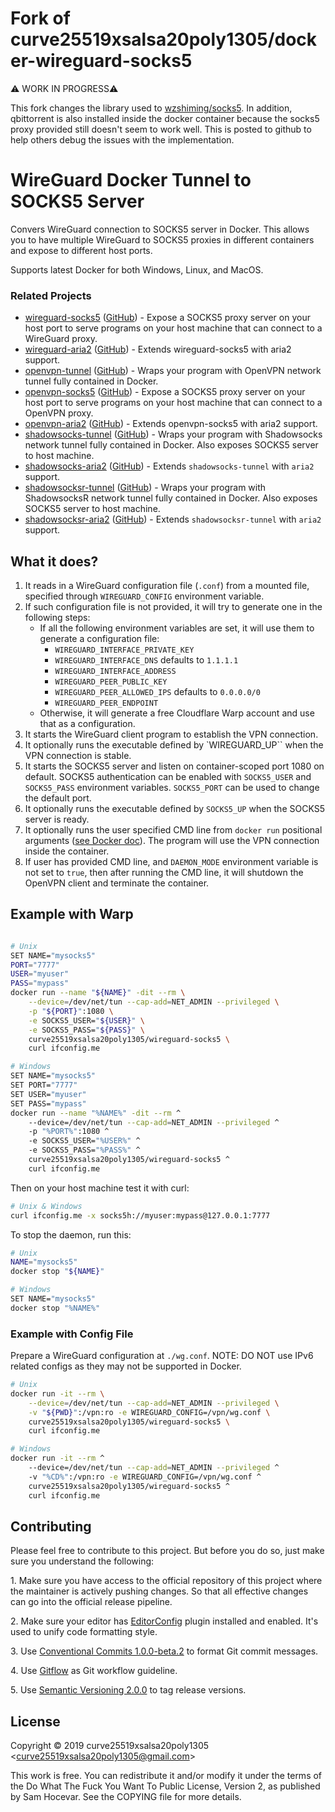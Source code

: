 # Fork of curve25519xsalsa20poly1305/docker-wireguard-socks5

⚠️ WORK IN PROGRESS⚠️

This fork changes the library used to [wzshiming/socks5](https://github.com/wzshiming/socks5). In addition, qbittorrent is also installed inside the docker container because the socks5 proxy provided still doesn't seem to work well. This is posted to github to help others debug the issues with the implementation.

# WireGuard Docker Tunnel to SOCKS5 Server

Convers WireGuard connection to SOCKS5 server in Docker. This allows you to have multiple WireGuard to SOCKS5 proxies in different containers and expose to different host ports.

Supports latest Docker for both Windows, Linux, and MacOS.

### Related Projects

-   [wireguard-socks5](https://hub.docker.com/r/curve25519xsalsa20poly1305/wireguard-socks5/) ([GitHub](https://github.com/curve25519xsalsa20poly1305/docker-wireguard-socks5)) - Expose a SOCKS5 proxy server on your host port to serve programs on your host machine that can connect to a WireGuard proxy.
-   [wireguard-aria2](https://hub.docker.com/r/curve25519xsalsa20poly1305/wireguard-aria2/) ([GitHub](https://github.com/curve25519xsalsa20poly1305/docker-wireguard-aria2)) - Extends wireguard-socks5 with aria2 support.
-   [openvpn-tunnel](https://hub.docker.com/r/curve25519xsalsa20poly1305/openvpn-tunnel/) ([GitHub](https://github.com/curve25519xsalsa20poly1305/docker-openvpn-tunnel)) - Wraps your program with OpenVPN network tunnel fully contained in Docker.
-   [openvpn-socks5](https://hub.docker.com/r/curve25519xsalsa20poly1305/openvpn-socks5/) ([GitHub](https://github.com/curve25519xsalsa20poly1305/docker-openvpn-socks5)) - Expose a SOCKS5 proxy server on your host port to serve programs on your host machine that can connect to a OpenVPN proxy.
-   [openvpn-aria2](https://hub.docker.com/r/curve25519xsalsa20poly1305/openvpn-aria2/) ([GitHub](https://github.com/curve25519xsalsa20poly1305/docker-openvpn-aria2)) - Extends openvpn-socks5 with aria2 support.
-   [shadowsocks-tunnel](https://hub.docker.com/r/curve25519xsalsa20poly1305/shadowsocks-tunnel/) ([GitHub](https://github.com/curve25519xsalsa20poly1305/docker-shadowsocks-tunnel)) - Wraps your program with Shadowsocks network tunnel fully contained in Docker. Also exposes SOCKS5 server to host machine.
-   [shadowsocks-aria2](https://hub.docker.com/r/curve25519xsalsa20poly1305/shadowsocks-aria2/) ([GitHub](https://github.com/curve25519xsalsa20poly1305/docker-shadowsocks-aria2)) - Extends `shadowsocks-tunnel` with `aria2` support.
-   [shadowsocksr-tunnel](https://hub.docker.com/r/curve25519xsalsa20poly1305/shadowsocksr-tunnel/) ([GitHub](https://github.com/curve25519xsalsa20poly1305/docker-shadowsocksr-tunnel)) - Wraps your program with ShadowsocksR network tunnel fully contained in Docker. Also exposes SOCKS5 server to host machine.
-   [shadowsocksr-aria2](https://hub.docker.com/r/curve25519xsalsa20poly1305/shadowsocksr-aria2/) ([GitHub](https://github.com/curve25519xsalsa20poly1305/docker-shadowsocksr-aria2)) - Extends `shadowsocksr-tunnel` with `aria2` support.

## What it does?

1. It reads in a WireGuard configuration file (`.conf`) from a mounted file, specified through `WIREGUARD_CONFIG` environment variable.
2. If such configuration file is not provided, it will try to generate one in the following steps:
    - If all the following environment variables are set, it will use them to generate a configuration file:
        - `WIREGUARD_INTERFACE_PRIVATE_KEY`
        - `WIREGUARD_INTERFACE_DNS` defaults to `1.1.1.1`
        - `WIREGUARD_INTERFACE_ADDRESS`
        - `WIREGUARD_PEER_PUBLIC_KEY`
        - `WIREGUARD_PEER_ALLOWED_IPS` defaults to `0.0.0.0/0`
        - `WIREGUARD_PEER_ENDPOINT`
    - Otherwise, it will generate a free Cloudflare Warp account and use that as a configuration.
3. It starts the WireGuard client program to establish the VPN connection.
4. It optionally runs the executable defined by `WIREGUARD_UP`` when the VPN connection is stable.
5. It starts the SOCKS5 server and listen on container-scoped port 1080 on default. SOCKS5 authentication can be enabled with `SOCKS5_USER` and `SOCKS5_PASS` environment variables. `SOCKS5_PORT` can be used to change the default port.
6. It optionally runs the executable defined by `SOCKS5_UP` when the SOCKS5 server is ready.
7. It optionally runs the user specified CMD line from `docker run` positional arguments ([see Docker doc](https://docs.docker.com/engine/reference/run/#cmd-default-command-or-options)). The program will use the VPN connection inside the container.
8. If user has provided CMD line, and `DAEMON_MODE` environment variable is not set to `true`, then after running the CMD line, it will shutdown the OpenVPN client and terminate the container.

## Example with Warp

```bash

# Unix
SET NAME="mysocks5"
PORT="7777"
USER="myuser"
PASS="mypass"
docker run --name "${NAME}" -dit --rm \
    --device=/dev/net/tun --cap-add=NET_ADMIN --privileged \
    -p "${PORT}":1080 \
    -e SOCKS5_USER="${USER}" \
    -e SOCKS5_PASS="${PASS}" \
    curve25519xsalsa20poly1305/wireguard-socks5 \
    curl ifconfig.me

# Windows
SET NAME="mysocks5"
SET PORT="7777"
SET USER="myuser"
SET PASS="mypass"
docker run --name "%NAME%" -dit --rm ^
    --device=/dev/net/tun --cap-add=NET_ADMIN --privileged ^
    -p "%PORT%":1080 ^
    -e SOCKS5_USER="%USER%" ^
    -e SOCKS5_PASS="%PASS%" ^
    curve25519xsalsa20poly1305/wireguard-socks5 ^
    curl ifconfig.me
```

Then on your host machine test it with curl:

```bash
# Unix & Windows
curl ifconfig.me -x socks5h://myuser:mypass@127.0.0.1:7777
```

To stop the daemon, run this:

```bash
# Unix
NAME="mysocks5"
docker stop "${NAME}"

# Windows
SET NAME="mysocks5"
docker stop "%NAME%"
```

### Example with Config File

Prepare a WireGuard configuration at `./wg.conf`. NOTE: DO NOT use IPv6 related configs as they may not be supported in Docker.

```bash
# Unix
docker run -it --rm \
    --device=/dev/net/tun --cap-add=NET_ADMIN --privileged \
    -v "${PWD}":/vpn:ro -e WIREGUARD_CONFIG=/vpn/wg.conf \
    curve25519xsalsa20poly1305/wireguard-socks5 \
    curl ifconfig.me

# Windows
docker run -it --rm ^
    --device=/dev/net/tun --cap-add=NET_ADMIN --privileged ^
    -v "%CD%":/vpn:ro -e WIREGUARD_CONFIG=/vpn/wg.conf ^
    curve25519xsalsa20poly1305/wireguard-socks5 ^
    curl ifconfig.me
```

## Contributing

Please feel free to contribute to this project. But before you do so, just make
sure you understand the following:

1\. Make sure you have access to the official repository of this project where
the maintainer is actively pushing changes. So that all effective changes can go
into the official release pipeline.

2\. Make sure your editor has [EditorConfig](https://editorconfig.org/) plugin
installed and enabled. It's used to unify code formatting style.

3\. Use [Conventional Commits 1.0.0-beta.2](https://conventionalcommits.org/) to
format Git commit messages.

4\. Use [Gitflow](https://www.atlassian.com/git/tutorials/comparing-workflows/gitflow-workflow)
as Git workflow guideline.

5\. Use [Semantic Versioning 2.0.0](https://semver.org/) to tag release
versions.

## License

Copyright © 2019 curve25519xsalsa20poly1305 &lt;<curve25519xsalsa20poly1305@gmail.com>&gt;

This work is free. You can redistribute it and/or modify it under the
terms of the Do What The Fuck You Want To Public License, Version 2,
as published by Sam Hocevar. See the COPYING file for more details.

